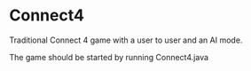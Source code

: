 # Connect4
Traditional Connect 4 game with a user to user and an AI mode. 

The game should be started by running Connect4.java
